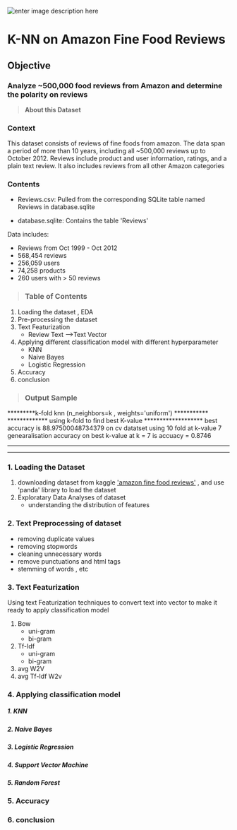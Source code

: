 

![enter image description here](https://kaggle2.blob.core.windows.net/datasets-images/18/18/default-backgrounds/dataset-cover.jpg)
#  K-NN on Amazon Fine Food Reviews
## Objective 
 ###  Analyze ~500,000 food reviews from Amazon and determine the polarity on reviews

>**About this Dataset**
### Context
This dataset consists of reviews of fine foods from amazon. The data span a period of more than 10 years, including all ~500,000 reviews up to October 2012. Reviews include product and user information, ratings, and a plain text review. It also includes reviews from all other Amazon categories
### Contents
-   Reviews.csv: Pulled from the corresponding SQLite table named Reviews in database.sqlite  
    
-   database.sqlite: Contains the table 'Reviews'  
      
    

Data includes:  
- Reviews from Oct 1999 - Oct 2012  
- 568,454 reviews  
- 256,059 users  
- 74,258 products  
- 260 users with > 50 reviews

>### Table of Contents

 1. Loading the dataset , EDA 
 2. Pre-processing the dataset
 3. Text Featurization
    * Review Text -->Text Vector
 4. Applying different classification model with different hyperparameter
    * KNN
    * Naive Bayes
    * Logistic Regression
 5. Accuracy
 6. conclusion
>### Output Sample

*********k-fold knn (n_neighbors=k , weights='uniform') ***********
  ************* using k-fold to find best K-value ******************* 
    best accuracy is 88.97500048734379 on cv datatset using 10 fold at k-value 7
    genearalisation accuracy on best k-value at k = 7 is accuacy = 0.8746
			 

----
----
### 1. Loading the Dataset
1. downloading dataset from kaggle ['amazon fine food reviews'](https://www.kaggle.com/snap/amazon-fine-food-reviews) , and use 'panda' library to load the dataset
2. Exploratary Data Analyses of dataset
    * understanding the distribution of features

### 2. Text Preprocessing of dataset
* removing duplicate values
* removing stopwords
* cleaning unnecessary words
* remove punctuations and html tags
* stemming of words , etc

### 3. Text Featurization
Using text Featurization techniques to convert text into vector to make it ready to apply classification model
1. Bow
    * uni-gram
    * bi-gram
2. Tf-Idf
    * uni-gram
    * bi-gram
3. avg W2V
4. avg Tf-Idf W2v

### 4. Applying classification model

##### 1. KNN

##### 2. Naive Bayes

##### 3. Logistic Regression

##### 4. Support Vector Machine

##### 5. Random Forest


### 5. Accuracy



### 6. conclusion